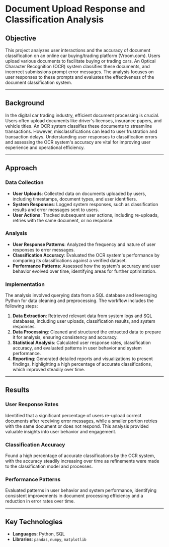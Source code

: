 # Document Upload Response and Classification Analysis

## Objective
This project analyzes user interactions and the accuracy of document classification on an online car buying/trading platform (Vroom.com). Users upload various documents to facilitate buying or trading cars. An Optical Character Recognition (OCR) system classifies these documents, and incorrect submissions prompt error messages. The analysis focuses on user responses to these prompts and evaluates the effectiveness of the document classification system.

---

## Background
In the digital car trading industry, efficient document processing is crucial. Users often upload documents like driver's licenses, insurance papers, and vehicle titles. An OCR system classifies these documents to streamline transactions. However, misclassifications can lead to user frustration and transaction delays. Understanding user responses to classification errors and assessing the OCR system's accuracy are vital for improving user experience and operational efficiency.

---

## Approach

### Data Collection
- **User Uploads**: Collected data on documents uploaded by users, including timestamps, document types, and user identifiers.
- **System Responses**: Logged system responses, such as classification results and error messages sent to users.
- **User Actions**: Tracked subsequent user actions, including re-uploads, retries with the same document, or no response.

### Analysis
- **User Response Patterns**: Analyzed the frequency and nature of user responses to error messages.
- **Classification Accuracy**: Evaluated the OCR system's performance by comparing its classifications against a verified dataset.
- **Performance Patterns**: Assessed how the system's accuracy and user behavior evolved over time, identifying areas for further optimization.

### Implementation
The analysis involved querying data from a SQL database and leveraging Python for data cleaning and preprocessing. The workflow includes the following steps:
1. **Data Extraction**: Retrieved relevant data from system logs and SQL databases, including user uploads, classification results, and system responses.
2. **Data Processing**: Cleaned and structured the extracted data to prepare it for analysis, ensuring consistency and accuracy.
3. **Statistical Analysis**: Calculated user response rates, classification accuracy, and evaluated patterns in user behavior and system performance.
4. **Reporting**: Generated detailed reports and visualizations to present findings, highlighting a high percentage of accurate classifications, which improved steadily over time.

---

## Results

### User Response Rates
Identified that a significant percentage of users re-upload correct documents after receiving error messages, while a smaller portion retries with the same document or does not respond. This analysis provided valuable insights into user behavior and engagement.

### Classification Accuracy
Found a high percentage of accurate classifications by the OCR system, with the accuracy steadily increasing over time as refinements were made to the classification model and processes.

### Performance Patterns
Evaluated patterns in user behavior and system performance, identifying consistent improvements in document processing efficiency and a reduction in error rates over time.

---

## Key Technologies
- **Languages**: Python, SQL
- **Libraries**: `pandas`, `numpy`, `matplotlib`
